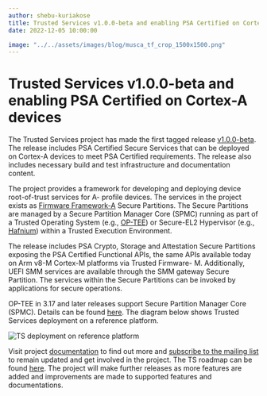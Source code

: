 ```yaml
---
author: shebu-kuriakose
title: Trusted Services v1.0.0-beta and enabling PSA Certified on Cortex-A devices
date: 2022-12-05 10:00:00

image: "../../assets/images/blog/musca_tf_crop_1500x1500.png"
---
```


# **Trusted Services v1.0.0-beta and enabling PSA Certified on Cortex-A devices**

The Trusted Services project has made the first tagged release [v1.0.0-beta](https://git.trustedfirmware.org/TS/trusted-services.git/tag/?h=v1.0.0-beta). The release includes PSA
Certified Secure Services that can be deployed on Cortex-A devices to meet PSA Certified requirements. The release also includes necessary build and test infrastructure and documentation content.

The project provides a framework for developing and deploying device root-of-trust services for A-
profile devices. The services in the project exists as [Firmware Framework-A](https://developer.arm.com/documentation/den0077/latest) Secure Partitions. The
Secure Partitions are managed by a Secure Partition Manager Core (SPMC) running as part of a Trusted
Operating System (e.g., [OP-TEE](https://www.trustedfirmware.org/projects/op-tee/)) or Secure-EL2 Hypervisor (e.g., [Hafnium](https://www.trustedfirmware.org/projects/hafnium/)) within a Trusted Execution
Environment.

The release includes PSA Crypto, Storage and Attestation Secure Partitions exposing the PSA Certified
Functional APIs, the same APIs available today on Arm v8-M Cortex-M platforms via Trusted Firmware-
M. Additionally, UEFI SMM services are available through the SMM gateway Secure Partition. The
services within the Secure Partitions can be invoked by applications for secure operations.

OP-TEE in 3.17 and later releases support Secure Partition Manager Core (SPMC). Details can be found
[here](https://developer.trustedfirmware.org/w/trusted-services/op-tee-spmc/). The diagram below shows Trusted Services deployment on a reference platform.

![TS deployment on reference platform](/assets/images/TF_TS_Diagram.png)

Visit project [documentation](https://trusted-services.readthedocs.io/en/latest/) to find out more and [subscribe to the mailing list](https://lists.trustedfirmware.org/mailman3/lists/trusted-services.lists.trustedfirmware.org/) to remain updated and get
involved in the project. The TS roadmap can be found [here](https://developer.trustedfirmware.org/w/trusted-services/roadmap/). The project will make further releases as more
features are added and improvements are made to supported features and documentations.
